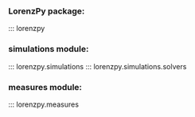 ### LorenzPy package:
::: lorenzpy

### simulations module:
::: lorenzpy.simulations
::: lorenzpy.simulations.solvers

### measures module:
::: lorenzpy.measures
